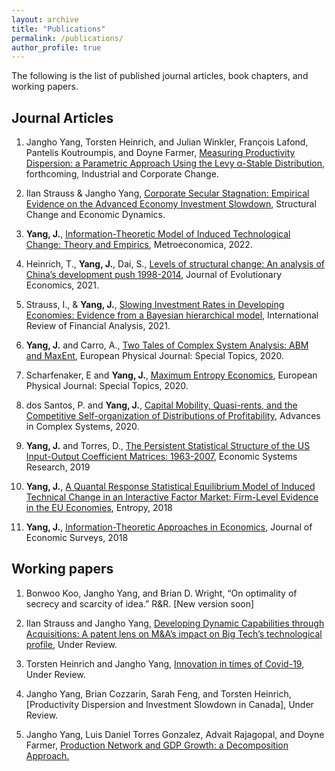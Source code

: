 ```yaml
---
layout: archive
title: "Publications"
permalink: /publications/
author_profile: true
---
```



The following is the list of published journal articles, book chapters, and working papers.


Journal Articles
------

1. Jangho Yang, Torsten Heinrich, and Julian Winkler, François Lafond, Pantelis Koutroumpis, and Doyne Farmer, [Measuring Productivity Dispersion: a Parametric Approach Using the Levy α-Stable Distribution](http://yangjh2612.github.io/files/productivity_dispersion.pdf),  forthcoming, Industrial and Corporate Change.

2. Ilan Strauss & Jangho Yang, [Corporate Secular Stagnation: Empirical Evidence on the Advanced Economy Investment Slowdown](http://yangjh2612.github.io/files/investment_rate.pdf), Structural Change and Economic Dynamics.

3. **Yang, J.**, [Information-Theoretic Model of Induced Technological Change: Theory and Empirics](https://onlinelibrary.wiley.com/doi/full/10.1111/meca.12399), Metroeconomica, 2022. 

4. Heinrich, T., **Yang, J.**, Dai, S., [Levels of structural change: An analysis of China’s development push 1998-2014](https://link.springer.com/article/10.1007%2Fs00191-021-00740-9), Journal of Evolutionary Economics, 2021.

5. Strauss, I., & **Yang, J.**, [Slowing Investment Rates in Developing Economies: Evidence from a Bayesian hierarchical model](https://www.sciencedirect.com/science/article/pii/S1057521921001769), International Review of Financial Analysis, 2021.

6. **Yang, J.** and Carro, A., [Two Tales of Complex System Analysis: ABM and MaxEnt](https://link.springer.com/article/10.1140/epjst/e2020-900137-x),  European Physical Journal: Special Topics, 2020.

7. Scharfenaker, E and **Yang, J.**, [Maximum Entropy Economics](https://link.springer.com/article/10.1140/epjst/e2020-000029-4), European Physical Journal: Special Topics, 2020.

8. dos Santos, P. and **Yang, J.**, [Capital Mobility, Quasi-rents, and the Competitive Self-organization of Distributions of Profitability](https://www.worldscientific.com/doi/abs/10.1142/S0219525920500034), Advances in Complex Systems,  2020.

9. **Yang, J.** and Torres, D., [The Persistent Statistical Structure of the US Input-Output Coefficient Matrices: 1963-2007](https://www.tandfonline.com/doi/full/10.1080/09535314.2018.1561425),  Economic Systems Research, 2019

10. **Yang, J.**, [A Quantal Response Statistical Equilibrium Model of Induced Technical Change in an Interactive Factor Market: Firm-Level Evidence in the EU Economies](https://www.mdpi.com/1099-4300/20/3/156), Entropy, 2018

11. **Yang, J.**, [Information-Theoretic Approaches in Economics](https://onlinelibrary.wiley.com/doi/abs/10.1111/joes.12226),  Journal of Economic Surveys, 2018


Working papers
------


1. Bonwoo Koo, Jangho Yang, and Brian D. Wright, “On optimality of secrecy and scarcity of idea.” R&R. \[New version soon\]

2. Ilan Strauss and Jangho Yang, [Developing Dynamic Capabilities through Acquisitions: A patent lens on M&A’s impact on Big Tech’s technological profile](https://www.ucl.ac.uk/bartlett/public-purpose/sites/bartlett_public_purpose/files/wp2024-01.pdf),  Under Review.

3. Torsten Heinrich and Jangho Yang, [Innovation in times of Covid-19](http://yangjh2612.github.io/files/covid_patent.pdf),  Under Review.

4. Jangho Yang, Brian Cozzarin, Sarah Feng, and Torsten Heinrich, [Productivity Dispersion and Investment Slowdown in Canada], Under Review.

5. Jangho Yang, Luis Daniel Torres Gonzalez, Advait Rajagopal, and Doyne Farmer, [Production Network and GDP Growth: a Decomposition Approach.](http://yangjh2612.github.io/files/production_network.pdf)


